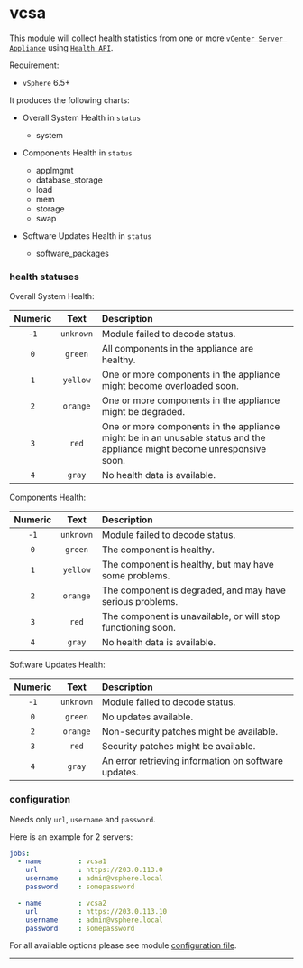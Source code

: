 # vcsa

This module will collect health statistics from one or more [`vCenter Server Appliance`](https://docs.vmware.com/en/VMware-vSphere/6.5/com.vmware.vsphere.vcsa.doc/GUID-223C2821-BD98-4C7A-936B-7DBE96291BA4.html) using [`Health API`](https://code.vmware.com/apis/60/vcenter-server-appliance-management).

Requirement:
  - `vSphere` 6.5+

It produces the following charts:
  - Overall System Health in `status`
    - system
    
  - Components Health in `status`
    - applmgmt
    - database_storage
    - load
    - mem
    - storage
    - swap
    
  - Software Updates Health in `status`
    - software_packages


### health statuses
    
Overall System Health:

| Numeric | Text | Description |
| :---: | :---: | :--- |
| `-1`  | `unknown`  | Module failed to decode status.|
| `0`   | `green`  | All components in the appliance are healthy.|
| `1`   | `yellow`  | One or more components in the appliance might become overloaded soon.|
| `2`   | `orange`  | One or more components in the appliance might be degraded.|
| `3`   | `red`  | One or more components in the appliance might be in an unusable status and the appliance might become unresponsive soon.|
| `4`   | `gray`  | No health data is available.|

Components Health:

| Numeric | Text | Description |
| :---: | :---: | :--- |
| `-1`  | `unknown`  | Module failed to decode status.|
| `0`   | `green`  | The component is healthy.|
| `1`   | `yellow`  | The component is healthy, but may have some problems.|
| `2`   | `orange`  | The component is degraded, and may have serious problems.|
| `3`   | `red`  | The component is unavailable, or will stop functioning soon.|
| `4`   | `gray`  | No health data is available.|

Software Updates Health:

| Numeric | Text | Description |
| :---: | :---: | :--- |
| `-1`  | `unknown`  | Module failed to decode status.|
| `0`   | `green`  | No updates available.|
| `2`   | `orange`  | Non-security patches might be available.|
| `3`   | `red`  | Security patches might be available.|
| `4`   | `gray`  | An error retrieving information on software updates.|


### configuration

Needs only `url`, `username` and `password`.

Here is an example for 2 servers:

```yaml
jobs:
  - name         : vcsa1
    url          : https://203.0.113.0
    username     : admin@vsphere.local
    password     : somepassword

  - name         : vcsa2
    url          : https://203.0.113.10
    username     : admin@vsphere.local
    password     : somepassword
```

For all available options please see module [configuration file](https://github.com/netdata/go.d.plugin/blob/master/config/go.d/vcenter.conf).

---
